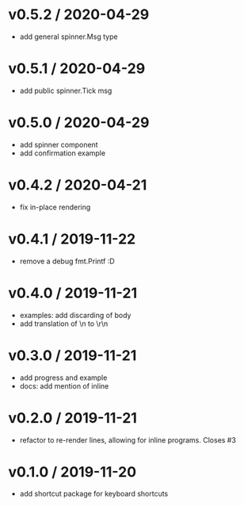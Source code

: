 
v0.5.2 / 2020-04-29
===================

  * add general spinner.Msg type

v0.5.1 / 2020-04-29
===================

  * add public spinner.Tick msg

v0.5.0 / 2020-04-29
===================

  * add spinner component
  * add confirmation example

v0.4.2 / 2020-04-21
===================

  * fix in-place rendering

v0.4.1 / 2019-11-22
===================

  * remove a debug fmt.Printf :D

v0.4.0 / 2019-11-21
===================

  * examples: add discarding of body
  * add translation of \n to \r\n

v0.3.0 / 2019-11-21
===================

  * add progress and example
  * docs: add mention of inline

v0.2.0 / 2019-11-21
===================

  * refactor to re-render lines, allowing for inline programs. Closes #3

v0.1.0 / 2019-11-20
===================

  * add shortcut package for keyboard shortcuts
